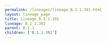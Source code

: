 ```yaml
---
permalink: /lineages/lineage_B.1.1.391.html
layout: lineage_page
title: Lineage B.1.1.391
lineage: B.1.1.391
parent: B.1.1
children: ['B.1.1.391']
---
```

